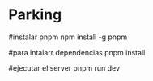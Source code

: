 # Parking
#instalar pnpm
npm install -g pnpm

#para intalarr dependencias
pnpm install

#ejecutar el server
pnpm run dev


